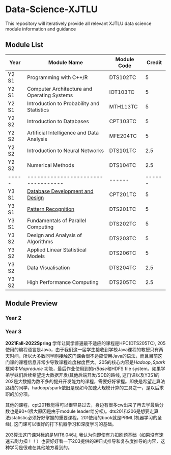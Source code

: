 # Data-Science-XJTLU
This repository will iteratively provide all relevant XJTLU data science module information and guidance

## Module List
| Year  | Module Name                        |Module Code |Credit |
| ----- | ----------------------------------| ------|------ |
| Y2 S1 | Programming with C++/R                       | DTS102TC |5      |
| Y2 S1 | Computer Architecture and Operating Systems  | IOT103TC |5      |
| Y2 S1 | Introduction to Probability and Statistics   | MTH113TC |5      |
| Y2 S2 | Introduction to Databases                    | CPT103TC |5      |
| Y2 S2 | Artificial Intelligence and Data Analysis    | MFE204TC |5      |
| Y2 S2 | Introduction to Neural Networks              | DTS101TC |2.5    |
| Y2 S2 | Numerical Methods                            | DTS104TC |2.5    |
| ----- | ---------------------------------- | ------|------ |
| Y3 S1 | [Database Development and Design](https://github.com/nothairyyq/Data-Science-XJTLU/tree/main/CPT201TC)    | CPT201TC |5      |
| Y3 S1 | [Pattern Recognition](https://github.com/nothairyyq/Data-Science-XJTLU/tree/main/DTS201TC)                | DTS201TC |5      |
| Y3 S1 | Fundamentals of Parallel Computing | DTS202TC |5      |
| Y3 S2 | Design and Analysis of Algorithms  | DTS203TC |5      |
| Y3 S2 | Applied Linear Statistical Models  | DTS206TC |5      |
| Y3 S2 | Data Visualisation                 | DTS204TC |2.5    |
| Y3 S2 | High Performance Computing         | DTS205TC |2.5    |

## Module Preview
### Year 2
### Year 3

**2021Fall-2022Spring** 学年让同学普遍最不适应的课程是HPC(DTS205TC), 205使用的编程语言是Java，由于我们这一届学生接收到学校Java课程的教授只有两天时间，所以大多数同学刚接触这门课会很不适应使用Java的语法，而且目前这门课的课程信息非常少导致课程难度梯度巨大。205的核心内容是$Hadoop,Spark$ 框架中$Mapreduce$ 功能，最后作业使用到的$HBase$和HDFS file system。如果学弟学妹们后续希望走大数据开发/其他后端开发/SDE的路线, 这门课以及Y3S1的202是大数据为数不多的提升开发能力的课程，需要好好掌握。即使是希望走算法路线的同学，hadoop/spark依旧是现如今加速大规模计算的工具之一，是以后求职的加分项。

其他的课程，cpt201我觉得可以很容易过去，身边有很多cw出来了再去学最后分数也是90+(很大原因是由于module leader给分松)。dts201和206是想要走算法/statistic必须好好掌握的重要课程，201使用的book就是PRML(机器学习的圣经), 这门课可以很好的打下机器学习和深度学习的基础。

203算法这门课对标的是MIT6.046J, 我认为你即使有力扣刷题基础（如果没有速速去刷力扣！！）也要好好看一下203提供的递归式推导和复杂度推导的内容，这种学习是很难在其他地方看到的。


